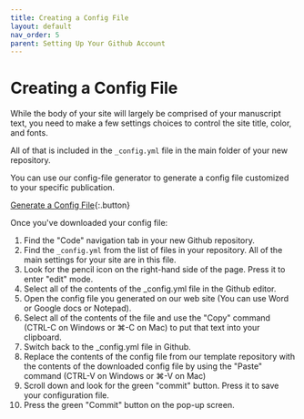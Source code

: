 ```yaml
---
title: Creating a Config File
layout: default
nav_order: 5
parent: Setting Up Your Github Account
---
```


# Creating a Config File

While the body of your site will largely be comprised of your manuscript text, you need to make a few settings choices to control the site title, color, and fonts.

All of that is included in the `_config.yml` file in the main folder of your new repository.

You can use our config-file generator to generate a config file customized to your specific publication.

[Generate a Config File](https://opaquepublisher.github.io/MakeConfigFile/){:.button}

Once you've downloaded your config file:
1. Find the "Code" navigation tab in your new Github repository.
1. Find the `_config.yml` from the list of files in your repository. All of the main settings for your site are in this file.
1. Look for the pencil icon on the right-hand side of the page. Press it to enter "edit" mode.
1. Select all of the contents of the _config.yml file in the Github editor.
1. Open the config file you generated on our web site (You can use Word or Google docs or Notepad).
1. Select all of the contents of the file and use the "Copy" command (CTRL-C on Windows or ⌘-C on Mac) to put that text into your clipboard.
1. Switch back to the _config.yml file in Github.
1. Replace the contents of the config file from our template repository with the contents of the downloaded config file by using the "Paste" command (CTRL-V on Windows or ⌘-V on Mac)
1. Scroll down and look for the green "commit" button. Press it to save your configuration file.
1. Press the green "Commit" button on the pop-up screen.
